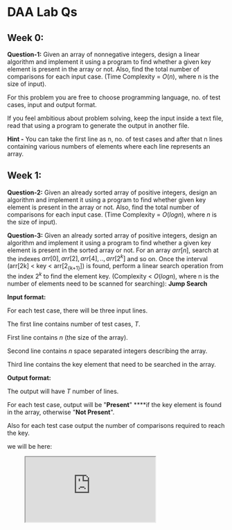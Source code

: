 # DAA Lab Qs

## **Week 0:**

**Question-1:** Given an array of nonnegative integers, design a linear algorithm and implement it using a program to find whether a given key element is present in the array or not. Also, find the total number of comparisons for each input case. (Time Complexity = $O(n)$, where n is the size of input).

For this problem you are free to choose programming language, no. of test cases, input and output format.

If you feel ambitious about problem solving, keep the input inside a text file, read that using a program to generate the output in another file.

**Hint -** You can take the first line as n, no. of test cases and after that n lines containing various numbers of elements where each line represents an array.

## Week 1:

**Question-2:** Given an already sorted array of positive integers, design an algorithm and implement it using a program to find whether given key element is present in the array or not. Also, find the total number of comparisons for each input case. (Time Complexity = $O(logn)$, where $n$ is the size of input).

**Question-3:** Given an already sorted array of positive integers, design an algorithm and implement it using a program to find whether a given key element is present in the sorted array or not. For an array $arr[n]$, search at the indexes $arr[0], arr[2], arr[4],.. , arr[2^k]$ and so on. Once the interval (arr[2<super>k<super>] < key < arr[2<sub>{k+1}</sub>]) is found, perform a linear search operation from the index $2^k$ to find the element key. (Complexity < $O(logn)$, where n is the number of elements need to be scanned for searching): **Jump Search** 

**Input format:**

For each test case, there will be three input lines.

The first line contains number of test cases, $T$.

First line contains $n$ (the size of the array).

Second line contains $n$ space separated integers describing the array.

Third line contains the key element that need to be searched in the array.

**Output format:**

The output will have $T$ number of lines.

For each test case, output will be "**Present**" ****if the key element is found in the array, otherwise "**Not Present**".

Also for each test case output the number of comparisons required to reach the key.

we will be here:
<figure class="video_container">
<iframe src="https://docs.google.com/document/d/e/2PACX-1vTPvCIs8qyt8aY-9bfi_-Vcfxfq6HtGGsbBcWEbqKA3h1LAlgKhZVuCv50QWR1r_NH448B7uCClwHye/pub?embedded=true"></iframe>
</figure>